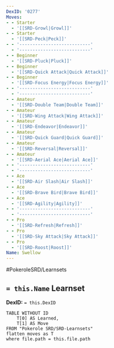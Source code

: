 ```yaml
---
DexID: '0277'
Moves:
- - Starter
  - '[[SRD-Growl|Growl]]'
- - Starter
  - '[[SRD-Peck|Peck]]'
- - '---------------------------'
  - '---------------------------'
- - Beginner
  - '[[SRD-Pluck|Pluck]]'
- - Beginner
  - '[[SRD-Quick Attack|Quick Attack]]'
- - Beginner
  - '[[SRD-Focus Energy|Focus Energy]]'
- - '---------------------------'
  - '---------------------------'
- - Amateur
  - '[[SRD-Double Team|Double Team]]'
- - Amateur
  - '[[SRD-Wing Attack|Wing Attack]]'
- - Amateur
  - '[[SRD-Endeavor|Endeavor]]'
- - Amateur
  - '[[SRD-Quick Guard|Quick Guard]]'
- - Amateur
  - '[[SRD-Reversal|Reversal]]'
- - Amateur
  - '[[SRD-Aerial Ace|Aerial Ace]]'
- - '---------------------------'
  - '---------------------------'
- - Ace
  - '[[SRD-Air Slash|Air Slash]]'
- - Ace
  - '[[SRD-Brave Bird|Brave Bird]]'
- - Ace
  - '[[SRD-Agility|Agility]]'
- - '---------------------------'
  - '---------------------------'
- - Pro
  - '[[SRD-Refresh|Refresh]]'
- - Pro
  - '[[SRD-Sky Attack|Sky Attack]]'
- - Pro
  - '[[SRD-Roost|Roost]]'
Name: Swellow
---
```


#PokeroleSRD/Learnsets

## `= this.Name` Learnset

**DexID:** `= this.DexID`

```dataview
TABLE WITHOUT ID
    T[0] AS Learned,
    T[1] AS Move
FROM "Pokerole SRD/SRD-Learnsets"
flatten moves as T
where file.path = this.file.path
```
